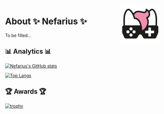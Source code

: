 <img src="assets/NSS-128x128.png" align="right" />

# About ✨ Nefarius ✨

To be filled...

## 📊 Analytics 📊

[![Nefarius's GitHub stats](https://github-readme-stats.vercel.app/api?username=nefarius&show_icons=true&theme=nightowl)](https://github.com/anuraghazra/github-readme-stats)

[![Top Langs](https://github-readme-stats.vercel.app/api/top-langs/?username=nefarius&theme=nightowl)](https://github.com/anuraghazra/github-readme-stats)

## 🏆 Awards 🏆

[![trophy](https://github-profile-trophy.vercel.app/?username=nefarius&theme=chalk)](https://github.com/ryo-ma/github-profile-trophy)

<!--
**nefarius/nefarius** is a ✨ _special_ ✨ repository because its `README.md` (this file) appears on your GitHub profile.

Here are some ideas to get you started:

- 🔭 I’m currently working on ...
- 🌱 I’m currently learning ...
- 👯 I’m looking to collaborate on ...
- 🤔 I’m looking for help with ...
- 💬 Ask me about ...
- 📫 How to reach me: ...
- 😄 Pronouns: ...
- ⚡ Fun fact: ...
-->
